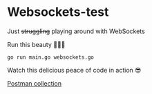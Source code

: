 # Websockets-test

Just <s>struggling</s> playing around with WebSockets

Run this beauty 🤙🤙🤙

```shell
go run main.go websockets.go
```

Watch this delicious peace of code in action 😎

[Postman collection](https://www.postman.com/asdkoda/workspace/websockets-test/collection/64b04fea73d43744d73cafeb)
